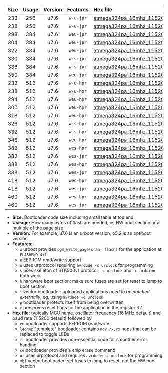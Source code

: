 |Size|Usage|Version|Features|Hex file|
|:-:|:-:|:-:|:-:|:--|
|232|256|u7.6|`w-u-jpr`|[atmega324pa_16mhz_115200bps_ur_vbl.hex](https://raw.githubusercontent.com/stefanrueger/urboot/main/atmega324pa_16mhz_115200bps_ur_vbl.hex)|
|238|256|u7.6|`w-u-jpr`|[atmega324pa_16mhz_115200bps_lednop_ur_vbl.hex](https://raw.githubusercontent.com/stefanrueger/urboot/main/atmega324pa_16mhz_115200bps_lednop_ur_vbl.hex)|
|298|384|u7.6|`weu-jpr`|[atmega324pa_16mhz_115200bps_ee_ur_vbl.hex](https://raw.githubusercontent.com/stefanrueger/urboot/main/atmega324pa_16mhz_115200bps_ee_ur_vbl.hex)|
|304|384|u7.6|`weu-jpr`|[atmega324pa_16mhz_115200bps_ee_lednop_ur_vbl.hex](https://raw.githubusercontent.com/stefanrueger/urboot/main/atmega324pa_16mhz_115200bps_ee_lednop_ur_vbl.hex)|
|322|384|u7.6|`weu-jpr`|[atmega324pa_16mhz_115200bps_ee_lednop_fr_ur_vbl.hex](https://raw.githubusercontent.com/stefanrueger/urboot/main/atmega324pa_16mhz_115200bps_ee_lednop_fr_ur_vbl.hex)|
|330|384|u7.6|`w-s-jpr`|[atmega324pa_16mhz_115200bps_vbl.hex](https://raw.githubusercontent.com/stefanrueger/urboot/main/atmega324pa_16mhz_115200bps_vbl.hex)|
|336|384|u7.6|`w-s-jpr`|[atmega324pa_16mhz_115200bps_lednop_vbl.hex](https://raw.githubusercontent.com/stefanrueger/urboot/main/atmega324pa_16mhz_115200bps_lednop_vbl.hex)|
|350|384|u7.6|`weu-jpr`|[atmega324pa_16mhz_115200bps_ee_lednop_fr_ce_ur_vbl.hex](https://raw.githubusercontent.com/stefanrueger/urboot/main/atmega324pa_16mhz_115200bps_ee_lednop_fr_ce_ur_vbl.hex)|
|232|512|u7.6|`w-u-hpr`|[atmega324pa_16mhz_115200bps_ur.hex](https://raw.githubusercontent.com/stefanrueger/urboot/main/atmega324pa_16mhz_115200bps_ur.hex)|
|238|512|u7.6|`w-u-hpr`|[atmega324pa_16mhz_115200bps_lednop_ur.hex](https://raw.githubusercontent.com/stefanrueger/urboot/main/atmega324pa_16mhz_115200bps_lednop_ur.hex)|
|294|512|u7.6|`weu-hpr`|[atmega324pa_16mhz_115200bps_ee_ur.hex](https://raw.githubusercontent.com/stefanrueger/urboot/main/atmega324pa_16mhz_115200bps_ee_ur.hex)|
|300|512|u7.6|`weu-hpr`|[atmega324pa_16mhz_115200bps_ee_lednop_ur.hex](https://raw.githubusercontent.com/stefanrueger/urboot/main/atmega324pa_16mhz_115200bps_ee_lednop_ur.hex)|
|318|512|u7.6|`weu-hpr`|[atmega324pa_16mhz_115200bps_ee_lednop_fr_ur.hex](https://raw.githubusercontent.com/stefanrueger/urboot/main/atmega324pa_16mhz_115200bps_ee_lednop_fr_ur.hex)|
|326|512|u7.6|`w-s-hpr`|[atmega324pa_16mhz_115200bps.hex](https://raw.githubusercontent.com/stefanrueger/urboot/main/atmega324pa_16mhz_115200bps.hex)|
|332|512|u7.6|`w-s-hpr`|[atmega324pa_16mhz_115200bps_lednop.hex](https://raw.githubusercontent.com/stefanrueger/urboot/main/atmega324pa_16mhz_115200bps_lednop.hex)|
|346|512|u7.6|`weu-hpr`|[atmega324pa_16mhz_115200bps_ee_lednop_fr_ce_ur.hex](https://raw.githubusercontent.com/stefanrueger/urboot/main/atmega324pa_16mhz_115200bps_ee_lednop_fr_ce_ur.hex)|
|382|512|u7.6|`wes-hpr`|[atmega324pa_16mhz_115200bps_ee.hex](https://raw.githubusercontent.com/stefanrueger/urboot/main/atmega324pa_16mhz_115200bps_ee.hex)|
|382|512|u7.6|`wes-jpr`|[atmega324pa_16mhz_115200bps_ee_vbl.hex](https://raw.githubusercontent.com/stefanrueger/urboot/main/atmega324pa_16mhz_115200bps_ee_vbl.hex)|
|388|512|u7.6|`wes-hpr`|[atmega324pa_16mhz_115200bps_ee_lednop.hex](https://raw.githubusercontent.com/stefanrueger/urboot/main/atmega324pa_16mhz_115200bps_ee_lednop.hex)|
|388|512|u7.6|`wes-jpr`|[atmega324pa_16mhz_115200bps_ee_lednop_vbl.hex](https://raw.githubusercontent.com/stefanrueger/urboot/main/atmega324pa_16mhz_115200bps_ee_lednop_vbl.hex)|
|418|512|u7.6|`wes-hpr`|[atmega324pa_16mhz_115200bps_ee_lednop_fr.hex](https://raw.githubusercontent.com/stefanrueger/urboot/main/atmega324pa_16mhz_115200bps_ee_lednop_fr.hex)|
|418|512|u7.6|`wes-jpr`|[atmega324pa_16mhz_115200bps_ee_lednop_fr_vbl.hex](https://raw.githubusercontent.com/stefanrueger/urboot/main/atmega324pa_16mhz_115200bps_ee_lednop_fr_vbl.hex)|
|460|512|u7.6|`wes-hpr`|[atmega324pa_16mhz_115200bps_ee_lednop_fr_ce.hex](https://raw.githubusercontent.com/stefanrueger/urboot/main/atmega324pa_16mhz_115200bps_ee_lednop_fr_ce.hex)|
|460|512|u7.6|`wes-jpr`|[atmega324pa_16mhz_115200bps_ee_lednop_fr_ce_vbl.hex](https://raw.githubusercontent.com/stefanrueger/urboot/main/atmega324pa_16mhz_115200bps_ee_lednop_fr_ce_vbl.hex)|

- **Size:** Bootloader code size including small table at top end
- **Useage:** How many bytes of flash are needed, ie, HW boot section or a multiple of the page size
- **Version:** For example, u7.6 is an urboot version, o5.2 is an optiboot version
- **Features:**
  + `w` urboot provides `pgm_write_page(sram, flash)` for the application at `FLASHEND-4+1`
  + `e` EEPROM read/write support
  + `u` uses urprotocol requiring `avrdude -c urclock` for programming
  + `s` uses skeleton of STK500v1 protocol; `-c urclock` and `-c arduino` both work
  + `h` hardware boot section: make sure fuses are set for reset to jump to boot section
  + `j` vector bootloader: uploaded applications *need to be patched externally*, eg, using `avrdude -c urclock`
  + `p` bootloader protects itself from being overwritten
  + `r` preserves reset flags for the application in the register R2
- **Hex file:** typically MCU name, oscillator frequency (16 MHz default) and baud rate (115200 default) followed by
  + `ee` bootloader supports EEPROM read/write
  + `lednop` "template" bootloader contains `mov rx,rx` nops that can be replaced to toggle LEDs
  + `fr` bootloader provides non-essential code for smoother error handing
  + `ce` bootloader provides a chip erase command
  + `ur` uses urprotocol and requires `avrdude -c urclock` for programming
  + `vbl` vector bootloader: set fuses to jump to reset, not the HW boot section

